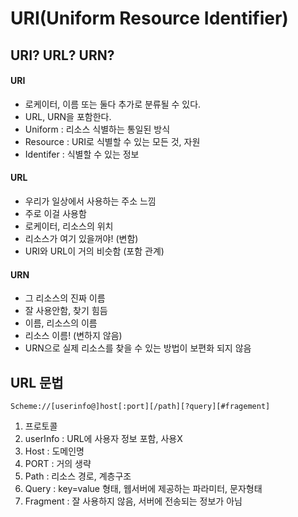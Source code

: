 # URI(Uniform Resource Identifier)
## URI? URL? URN? 
#### URI 
* 로케이터, 이름 또는 둘다 추가로 분류될 수 있다.  
* URL, URN을 포함한다. 
* Uniform : 리소스 식별하는 통일된 방식  
* Resource : URI로 식별할 수 있는 모든 것, 자원  
* Identifer : 식별할 수 있는 정보 

#### URL 
* 우리가 일상에서 사용하는 주소 느낌
* 주로 이걸 사용함  
* 로케이터, 리소스의 위치 
* 리소스가 여기 있을꺼야! (변함) 
* URI와 URL이 거의 비슷함 (포함 관계) 

#### URN
* 그 리소스의 진짜 이름 
* 잘 사용안함, 찾기 힘듬 
* 이름, 리소스의 이름 
* 리소스 이름! (변하지 않음) 
* URN으로 실제 리소스를 찾을 수 있는 방법이 보편화 되지 않음 

## URL 문법
`Scheme://[userinfo@]host[:port][/path][?query][#fragement]`
1. 프로토콜 
2. userInfo : URL에 사용자 정보 포함, 사용X
3. Host : 도메인명 
4. PORT : 거의 생략 
5. Path : 리소스 경로, 계층구조  
6. Query : key=value 형태, 웹서버에 제공하는 파라미터, 문자형태 
7. Fragment : 잘 사용하지 않음, 서버에 전송되는 정보가 아님  


